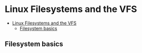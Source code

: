 # Linux Filesystems and the VFS

- [Linux Filesystems and the VFS](#linux-filesystems-and-the-vfs)
  - [Filesystem basics](#filesystem-basics)

## Filesystem basics

